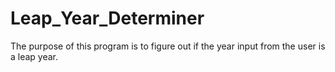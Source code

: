 # Leap_Year_Determiner
The purpose of this program is to figure out if the year input from the user is a leap year. 
